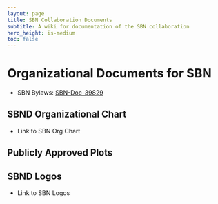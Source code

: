 ```yaml
---
layout: page
title: SBN Collaboration Documents
subtitle: A wiki for documentation of the SBN collaboration
hero_height: is-medium
toc: false
---
```


# Organizational Documents for SBN
* SBN Bylaws: [SBN-Doc-39829](https://sbn-docdb.fnal.gov/cgi-bin/sso/ShowDocument?docid=39829)

## SBND Organizational Chart ##
* Link to SBN Org Chart

## Publicly Approved Plots ##

## SBND Logos ##
* Link to SBN Logos
